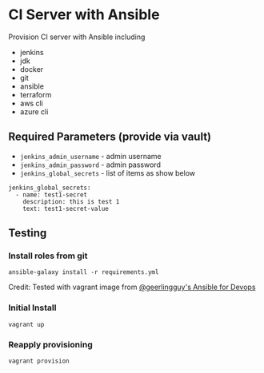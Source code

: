 # CI Server with Ansible

Provision CI server with Ansible including

 * jenkins
 * jdk
 * docker
 * git
 * ansible
 * terraform
 * aws cli
 * azure cli

## Required Parameters (provide via vault)

 * `jenkins_admin_username` - admin username
 * `jenkins_admin_password` - admin password
 * `jenkins_global_secrets` - list of items as show below

```
jenkins_global_secrets:
  - name: test1-secret
    description: this is test 1
    text: test1-secret-value
```

## Testing

### Install roles from git
```
ansible-galaxy install -r requirements.yml
```

Credit: Tested with vagrant image from [@geerlingguy's Ansible for Devops](https://github.com/geerlingguy/ansible-for-devops)

### Initial Install
```
vagrant up
```

### Reapply provisioning
```
vagrant provision
```
